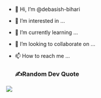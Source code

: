 - 👋 Hi, I’m @debasish-bihari
- 👀 I’m interested in ...
- 🌱 I’m currently learning ...
- 💞️ I’m looking to collaborate on ...
- 📫 How to reach me ...

  ### ✍️Random Dev Quote
![](https://quotes-github-readme.vercel.app/api?type=horizontal&theme=tokyonight)
